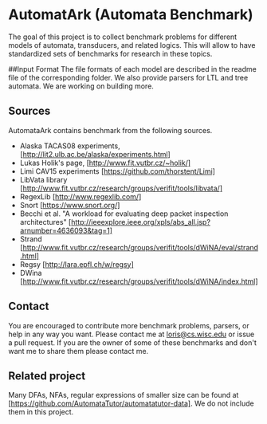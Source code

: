 # AutomatArk (Automata Benchmark)
The goal of this project is to collect benchmark problems for different models of automata, transducers, and related logics.
This will allow to have standardized sets of benchmarks for research in these topics.


##Input Format
The file formats of each model are described in the readme file of the corresponding folder.
We also provide parsers for LTL and tree automata. We are working on building more.

## Sources
AutomataArk contains benchmark from the following sources.

* Alaska TACAS08 experiments, [http://lit2.ulb.ac.be/alaska/experiments.html]
* Lukas Holik's page, [http://www.fit.vutbr.cz/~holik/]
* Limi CAV15 experiments [https://github.com/thorstent/Limi]
* LibVata library [http://www.fit.vutbr.cz/research/groups/verifit/tools/libvata/]
* RegexLib [http://www.regexlib.com/]
* Snort [https://www.snort.org/]
* Becchi et al. 
"A workload for evaluating deep packet inspection architectures" [http://ieeexplore.ieee.org/xpls/abs_all.jsp?arnumber=4636093&tag=1]
* Strand [http://www.fit.vutbr.cz/research/groups/verifit/tools/dWiNA/eval/strand.html]
* Regsy [http://lara.epfl.ch/w/regsy]
* DWina [http://www.fit.vutbr.cz/research/groups/verifit/tools/dWiNA/index.html]

## Contact
You are encouraged to contribute more benchmark problems, parsers, or help in any way you want. Please contact me at
loris@cs.wisc.edu or issue a pull request. If you are the owner of some of these benchmarks and don't want me to share them please contact me.

## Related project
Many DFAs, NFAs, regular expressions of smaller size can be found at [https://github.com/AutomataTutor/automatatutor-data].
We do not include them in this project.
